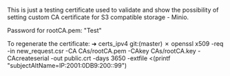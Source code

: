 This is just a testing certificate used to validate and show the possibility of setting custom CA certificate for
S3 compatible storage - Minio.

Password for rootCA.pem: "Test"

To regenerate the certificate:
➜  certs_ipv4 git:(master) ✗ openssl x509 -req -in new_request.csr -CA CAs/rootCA.pem -CAkey CAs/rootCA.key -CAcreateserial -out public.crt -days 3650 -extfile <(printf "subjectAltName=IP:2001:0DB9:200::99")
